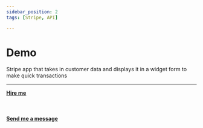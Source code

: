 ```yaml
---
sidebar_position: 2
tags: [Stripe, API]

---
```


# Demo

Stripe app that takes in customer data and displays it in a widget form to make quick transactions

<hr></hr>

<a href="https://calendly.com/mattherzog/business-chat" target="_blank"><b><u>Hire me</u></b></a>
<br></br>
<br></br>
<a href="mailto:matt@mattherzog.me" target="_blank"><b><u>Send me a message</u></b></a>